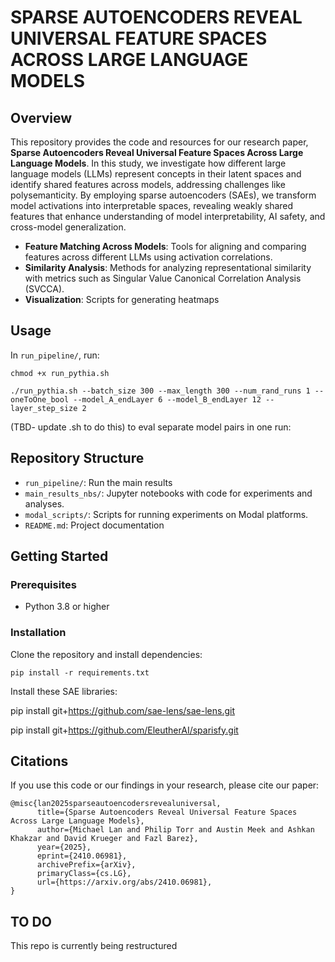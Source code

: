 # SPARSE AUTOENCODERS REVEAL UNIVERSAL FEATURE SPACES ACROSS LARGE LANGUAGE MODELS

## Overview
This repository provides the code and resources for our research paper, **Sparse Autoencoders Reveal Universal Feature Spaces Across Large Language Models**. In this study, we investigate how different large language models (LLMs) represent concepts in their latent spaces and identify shared features across models, addressing challenges like polysemanticity. By employing sparse autoencoders (SAEs), we transform model activations into interpretable spaces, revealing weakly shared features that enhance understanding of model interpretability, AI safety, and cross-model generalization.

- **Feature Matching Across Models**: Tools for aligning and comparing features across different LLMs using activation correlations.
- **Similarity Analysis**: Methods for analyzing representational similarity with metrics such as Singular Value Canonical Correlation Analysis (SVCCA).
- **Visualization**: Scripts for generating heatmaps

## Usage

In `run_pipeline/`, run:

`chmod +x run_pythia.sh`

`./run_pythia.sh --batch_size 300 --max_length 300 --num_rand_runs 1 --oneToOne_bool --model_A_endLayer 6 --model_B_endLayer 12 --layer_step_size 2`

(TBD- update .sh to do this) to eval separate model pairs in one run:

## Repository Structure
- `run_pipeline/`: Run the main results
- `main_results_nbs/`: Jupyter notebooks with code for experiments and analyses.
- `modal_scripts/`: Scripts for running experiments on Modal platforms.
- `README.md`: Project documentation

## Getting Started
### Prerequisites
- Python 3.8 or higher

### Installation
Clone the repository and install dependencies:

`pip install -r requirements.txt`

Install these SAE libraries:

pip install git+https://github.com/sae-lens/sae-lens.git

pip install git+https://github.com/EleutherAI/sparisfy.git

## Citations
If you use this code or our findings in your research, please cite our paper:

```
@misc{lan2025sparseautoencodersrevealuniversal,
      title={Sparse Autoencoders Reveal Universal Feature Spaces Across Large Language Models}, 
      author={Michael Lan and Philip Torr and Austin Meek and Ashkan Khakzar and David Krueger and Fazl Barez},
      year={2025},
      eprint={2410.06981},
      archivePrefix={arXiv},
      primaryClass={cs.LG},
      url={https://arxiv.org/abs/2410.06981}, 
}
```

## TO DO
This repo is currently being restructured
